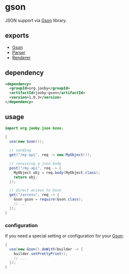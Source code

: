 # gson

JSON support via [Gson](https://github.com/google/gson) library.

## exports

* [Gson](https://google-gson.googlecode.com/svn/trunk/gson/docs/javadocs/com/google/gson/Gson.html)
* [Parser](/apidocs/org/jooby/Parser.html)
* [Renderer](/apidocs/org/jooby/Renderer.html)

## dependency

```xml
<dependency>
  <groupId>org.jooby</groupId>
  <artifactId>jooby-gson</artifactId>
  <version>1.0.3</version>
</dependency>
```

## usage

```java
import org.jooby.json.Gzon;

{
  use(new Gzon());
 
  // sending
  get("/my-api", req -> new MyObject()); 

  // receiving a json body
  post("/my-api", req -> {
    MyObject obj = req.body(MyObject.class);
    return obj;
  });

  // direct access to Gson
  get("/access", req -> {
    Gson gson = require(Gson.class);
    // ...
  });
}
```

### configuration

If you need a special setting or configuration for your [Gson](https://google-gson.googlecode.com/svn/trunk/gson/docs/javadocs/com/google/gson/Gson.html):

```java
{
  use(new Gzon().doWith(builder -> {
    builder.setPrettyPrint();
    // ...
  });
}
```
